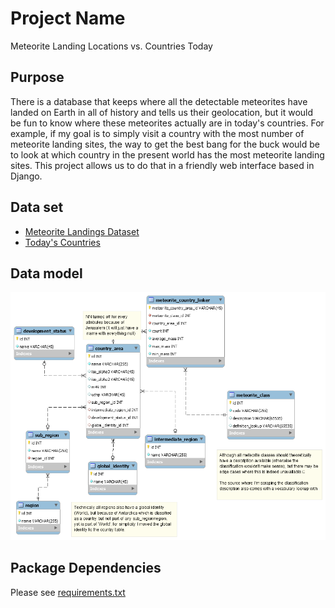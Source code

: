 # Project Name
Meteorite Landing Locations vs. Countries Today

## Purpose

There is a database that keeps where all the detectable meteorites have landed on Earth in all of history and tells us their geolocation, but it would be fun to know where these meteorites actually are in today's countries. For example, if my goal is to simply visit a country with the most number of meteorite landing sites, the way to get the best bang for the buck would be to look at which country in the present world has the most meteorite landing sites. This project allows us to do that in a friendly web interface based in Django.

## Data set

* [Meteorite Landings Dataset](https://data.nasa.gov/Space-Science/Meteorite-Landings/gh4g-9sfh)
* [Today's Countries](https://unstats.un.org/unsd/methodology/m49/)

## Data model

![](/static/img/data_model.png)

## Package Dependencies

Please see [requirements.txt](/requirements.txt)
